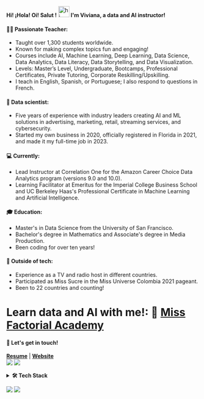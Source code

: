 **Hi! ¡Hola! Oi! Salut !** <img src="https://user-images.githubusercontent.com/1303154/88677602-1635ba80-d120-11ea-84d8-d263ba5fc3c0.gif" width="29" alt="hi"> **I'm Viviana, a data and AI instructor!**

#### 👩‍🏫 Passionate Teacher:
- Taught over 1,300 students worldwide.
-  Known for making complex topics fun and engaging!
-  Courses include AI, Machine Learning, Deep Learning, Data Science, Data Analytics, Data Literacy, Data Storytelling, and Data Visualization.
-  Levels: Master’s Level, Undergraduate, Bootcamps, Professional Certificates, Private Tutoring, Corporate Reskilling/Upskilling.
-  I teach in English, Spanish, or Portuguese; I also respond to questions in French.

#### 🚀 Data scientist:
- Five years of experience with industry leaders creating AI and ML solutions in advertising, marketing, retail, streaming services, and cybersecurity.
- Started my own business in 2020, officially registered in Florida in 2021, and made it my full-time job in 2023.

#### 💻 Currently:
- Lead Instructor at Correlation One for the Amazon Career Choice Data Analytics program (versions 9.0 and 10.0).
- Learning Facilitator at Emeritus for the Imperial College Business School and UC Berkeley Haas's Professional Certificate in Machine Learning and Artificial Intelligence.

#### 🎓 Education:
- Master's in Data Science from the University of San Francisco.
- Bachelor's degree in Mathematics and Associate's degree in Media Production.
- Been coding for over ten years!

#### 💅 Outside of tech: 
- Experience as a TV and radio host in different countries.
- Participated as Miss Sucre in the Miss Universe Colombia 2021 pageant.
- Been to 22 countries and counting!

# Learn data and AI with me!: 🚀 [Miss Factorial Academy](https://missfactorial.com)

#### 💬 Let's get in touch!
<b><a href='https://drive.google.com/file/d/1QgwBhK_-UvXeh6Eh6zUdyWZLMGvwo-Ip/view' target='_blank'>Resume</a></b> | <b><a href='https://vivianamarquez.com' target='_blank'>Website</a></b><br>
<a href="https://www.linkedin.com/in/vivianamarquez"><img src="https://img.shields.io/badge/-Viviana_Márquez-0072b1?style=flat&logo=Linkedin&logoColor=white" /></a>
<a href="https://medium.com/@vivianamarquez"><img src="https://img.shields.io/badge/-vivianamarquez-000000?style=flat&logo=Medium&logoColor=white" /></a>


<!-- Tech Stack -->  
<details>
  <summary><b>🛠️ Tech Stack</b></summary>
    <p>

| **Category** | **Technologies** |
| - | - |
**Programming Languages** | <img src='https://img.shields.io/static/v1?label=&message=Python&color=3C78A9&logo=python&logoColor=white'> <img src='https://img.shields.io/static/v1?label=&message=R&color=276DC2&logo=r&logoColor=white'> <img src='https://img.shields.io/static/v1?label=&message=SageMath&color=1b1ab6&logo=PyG&logoColor=white'> <img src='https://img.shields.io/static/v1?label=&message=C%2B%2B&color=00599C&logo=c%2B%2B&logoColor=white'> <img src='https://img.shields.io/static/v1?label=&message=Java&color=f89820&logo=java&logoColor=white'>
**Cloud Computing** | <img src='https://img.shields.io/static/v1?label=&message=AWS&color=FF9900&logo=amazonaws&logoColor=white'> <img src='https://img.shields.io/static/v1?label=&message=GCP&color=4285F4&logo=google-cloud&logoColor=white'> <img src='https://img.shields.io/static/v1?label=&message=Heroku&color=430098&logo=heroku&logoColor=white'>
**Frameworks** | <img src='https://img.shields.io/static/v1?label=&message=Conda&color=44A833&logo=anaconda&logoColor=white'> <img src='https://img.shields.io/static/v1?label=&message=PySpark&color=E25A1C&logo=apachespark&logoColor=white'> <img src='https://img.shields.io/static/v1?label=&message=Selenium&color=43B02A&logo=Selenium&logoColor=white'> <img src='https://img.shields.io/static/v1?label=&message=Open%20CV&color=5C3EE8&logo=opencv&logoColor=white'> <img src='https://img.shields.io/static/v1?label=&message=Flask&color=000000&logo=flask&logoColor=white'>
**ML & AI** | <img src='https://img.shields.io/static/v1?label=&message=scikit-learn&color=F7931E&logo=scikitlearn&logoColor=white'> <img src='https://img.shields.io/static/v1?label=&message=PyTorch&color=EE4C2C&logo=pytorch&logoColor=white'> 🤗 <img src='https://img.shields.io/static/v1?label=&message=Hugging%20Face&color=FFC83D&logo=huggingface&logoColor=white'>
**Visualization Tools** | <img src='https://img.shields.io/static/v1?label=&message=Tableau&color=60688D&logo=Tableau&logoColor=white'> <img src='https://img.shields.io/static/v1?label=&message=Plotly&color=404f76&logo=plotly&logoColor=a4a4bb'> <img src='https://img.shields.io/static/v1?label=&message=Power%20BI&color=F2C811&logo=powerbi&logoColor=gray'>      
**Miscellaneous** | <img src='https://img.shields.io/static/v1?label=&message=SQL&color=004F9F&logo=postgresql&logoColor=white'> <img src='https://img.shields.io/static/v1?label=&message=Git&color=F05032&logo=git&logoColor=white'> <img src='https://img.shields.io/static/v1?label=&message=VIM&color=019733&logo=vim&logoColor=white'> <img src='https://img.shields.io/static/v1?label=&message=LaTeX&color=008080&logo=LaTeX&logoColor=white'>
  </p>
</details>


![](https://komarev.com/ghpvc/?username=vivianamarquez&style=flat&color=CB62B2) ![](https://img.shields.io/github/followers/vivianamarquez.svg?style=social&label=Follow)
